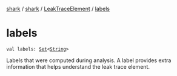 [shark](../../index.md) / [shark](../index.md) / [LeakTraceElement](index.md) / [labels](./labels.md)

# labels

`val labels: `[`Set`](https://kotlinlang.org/api/latest/jvm/stdlib/kotlin.collections/-set/index.html)`<`[`String`](https://kotlinlang.org/api/latest/jvm/stdlib/kotlin/-string/index.html)`>`

Labels that were computed during analysis. A label provides extra information that helps
understand the leak trace element.

